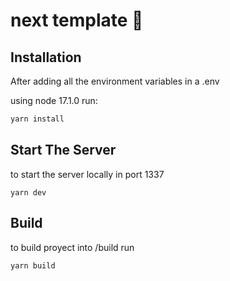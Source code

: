 # next template 🐳

## Installation

After adding all the environment variables in a .env

using node 17.1.0 run:

```bash
yarn install
```

## Start The Server

to start the server locally in port 1337

```
yarn dev
```

## Build

to build proyect into /build run

```
yarn build
```
